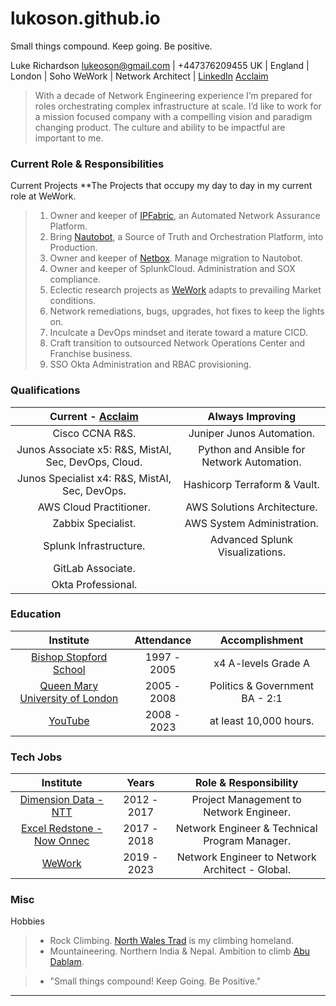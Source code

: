 # lukoson.github.io
Small things compound. Keep going. Be positive. 

Luke Richardson
[lukeoson@gmail.com](mailto:lukeoson@gmail.com) | +447376209455
UK | England | London | Soho
WeWork | Network Architect | [LinkedIn](https://www.linkedin.com/in/luke-richardson/) [Acclaim](https://www.credly.com/users/luke-richardson.dca3c027)
 
>With a decade of Network Engineering experience I’m prepared for roles orchestrating complex infrastructure at scale. I’d like to work for a mission focused company with a compelling vision and paradigm changing product. The culture and ability to be impactful are important to me.

### Current Role & Responsibilities

Current Projects
**The Projects that occupy my day to day in my current role at WeWork.
>1.   Owner and keeper of [IPFabric](https://ipfabric.io/), an Automated Network Assurance Platform.  
>2.   Bring [Nautobot](https://www.networktocode.com/nautobot/), a Source of Truth and Orchestration Platform, into Production.
>3.   Owner and keeper of [Netbox](https://netbox.readthedocs.io/en/stable/). Manage migration to Nautobot. 
>4.   Owner and keeper of SplunkCloud. Administration and SOX compliance. 
>5.   Eclectic research projects as [WeWork](https://www.wework.com/) adapts to prevailing Market  conditions.
>6.   Network remediations, bugs, upgrades, hot fixes to keep the lights on.
>7.   Inculcate a DevOps mindset and iterate toward a mature CICD.
>8.   Craft transition to outsourced Network Operations Center and Franchise business.
>9.   SSO Okta Administration and RBAC provisioning.

### Qualifications

| **Current - [Acclaim](https://www.credly.com/users/luke-richardson.dca3c027)** | **Always Improving** |
|:----------------------------:|:-----------------------------:|
| Cisco CCNA R&S. | Juniper Junos Automation.| 
| Junos Associate x5: R&S, MistAI, Sec, DevOps, Cloud. | Python and Ansible for Network Automation. |
| Junos Specialist x4: R&S, MistAI, Sec, DevOps. | Hashicorp Terraform & Vault. |
| AWS Cloud Practitioner. | AWS Solutions Architecture. |
| Zabbix Specialist. | AWS System Administration. |
| Splunk Infrastructure. | Advanced Splunk Visualizations.
| GitLab Associate. | |
| Okta Professional. | |

### Education 

| Institute | Attendance | Accomplishment |
| :---: | :---: | :---: |
| [Bishop Stopford School](https://www.bishopstopford.com/) | 1997 - 2005 | x4 A-levels Grade A |
| [Queen Mary University of London](https://www.qmul.ac.uk/) | 2005 - 2008 | Politics & Government BA - 2:1 |
| [YouTube](https://www.youtube.com/channel/UCRIOI_3REG9zIDM0Fp9Xiyg) | 2008 - 2023 | at least 10,000 hours. |

### Tech Jobs

| Institute | Years | Role & Responsibility |  
| :--: | :---: | :---: |
| [Dimension Data - NTT](https://www.dimensiondata.com/en-gb/) | 2012 - 2017 | Project Management to Network Engineer. |
| [Excel Redstone - Now Onnec](https://www.onnecgroup.com/) | 2017 - 2018 | Network Engineer & Technical Program Manager. |
| [WeWork](https://www.wework.com/) | 2019 - 2023 | Network Engineer to Network Architect - Global. |

### Misc

Hobbies
>- Rock Climbing. [North Wales Trad](https://www.ukclimbing.com/logbook/set.php?id=165) is my climbing homeland. 
>- Mountaineering. Northern India & Nepal. Ambition to climb [Abu Dablam](https://www.google.com/search?q=abu+dablam).

> - "Small things compound! Keep Going. Be Positive."

***

